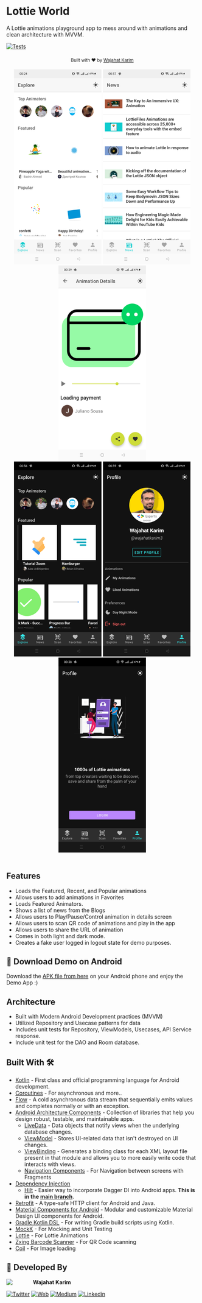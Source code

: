 # Lottie World
A Lottie animations playground app to mess around with animations and clean architecture with MVVM.

[![Tests](https://github.com/wajahatkarim3/LottieWorld/actions/workflows/unit_tests.yml/badge.svg)](https://github.com/wajahatkarim3/LottieWorld/actions/workflows/unit_tests.yml)

<div align="center">
  <sub>Built with ❤︎ by
  <a href="https://twitter.com/WajahatKarim">Wajahat Karim</a>
</div>
<br/>

<div align="center">
  <img src="/art/Explore-Light.png" width="230px" />  <img src="/art/News-Light.png" width="230px" />  <img src="/art/Animation-Light.png" width="230px" /> <br>
  <img src="/art/Explore-Dark.png" width="230px" />  <img src="/art/Profile-Dark.png" width="230px" />  <img src="/art/Login-Dark.png" width="230px" /> <br>
</div>

<br/>

## Features
* Loads the Featured, Recent, and Popular animations
* Allows users to add animations in Favorites
* Loads Featured Animators.
* Shows a list of news from the Blogs
* Allows users to Play/Pause/Control animation in details screen
* Allows users to scan QR code of animations and play in the app
* Allows users to share the URL of animation
* Comes in both light and dark mode.
* Creates a fake user logged in logout state for demo purposes.

## 📱 Download Demo on Android
Download the [APK file from here](https://github.com/wajahatkarim3/LottieWorld/blob/main/LottieWorld.apk?raw=true) on your Android phone and enjoy the Demo App :)

## Architecture
* Built with Modern Android Development practices (MVVM)
* Utilized Repository and Usecase patterns for data
* Includes unit tests for Repository, ViewModels, Usecases, API Service response.
* Include unit test for the DAO and Room database.

## Built With 🛠
- [Kotlin](https://kotlinlang.org/) - First class and official programming language for Android development.
- [Coroutines](https://kotlinlang.org/docs/reference/coroutines-overview.html) - For asynchronous and more..
- [Flow](https://kotlin.github.io/kotlinx.coroutines/kotlinx-coroutines-core/kotlinx.coroutines.flow/-flow/) - A cold asynchronous data stream that sequentially emits values and completes normally or with an exception.
- [Android Architecture Components](https://developer.android.com/topic/libraries/architecture) - Collection of libraries that help you design robust, testable, and maintainable apps.
  - [LiveData](https://developer.android.com/topic/libraries/architecture/livedata) - Data objects that notify views when the underlying database changes.
  - [ViewModel](https://developer.android.com/topic/libraries/architecture/viewmodel) - Stores UI-related data that isn't destroyed on UI changes.
  - [ViewBinding](https://developer.android.com/topic/libraries/view-binding) - Generates a binding class for each XML layout file present in that module and allows you to more easily write code that interacts with views.
  - [Navigation Components](https://developer.android.com/guide/navigation/navigation-getting-started) - For Navigation between screens with Fragments
- [Dependency Injection](https://developer.android.com/training/dependency-injection)
  - [Hilt](https://dagger.dev/hilt) - Easier way to incorporate Dagger DI into Android apps. **This is in the [main branch](https://github.com/wajahatkarim3/Imagine)**.
- [Retrofit](https://square.github.io/retrofit/) - A type-safe HTTP client for Android and Java.
- [Material Components for Android](https://github.com/material-components/material-components-android) - Modular and customizable Material Design UI components for Android.
- [Gradle Kotlin DSL](https://docs.gradle.org/current/userguide/kotlin_dsl.html) - For writing Gradle build scripts using Kotlin.
- [MockK](https://mockk.io) - For Mocking and Unit Testing
- [Lottie](https://airbnb.design/lottie/) - For Lottie Animations
- [Zxing Barcode Scanner](https://github.com/dm77/barcodescanner) - For QR Code scanning
- [Coil](https://coil-kt.github.io/coil/) - For Image loading

## 👨 Developed By

<a href="https://twitter.com/WajahatKarim" target="_blank">
  <img src="https://avatars1.githubusercontent.com/u/8867121?s=460&v=4" width="70" align="left">
</a>

**Wajahat Karim**

[![Twitter](https://img.shields.io/badge/-twitter-grey?logo=twitter)](https://twitter.com/WajahatKarim)
[![Web](https://img.shields.io/badge/-web-grey?logo=appveyor)](https://wajahatkarim.com/)
[![Medium](https://img.shields.io/badge/-medium-grey?logo=medium)](https://medium.com/@wajahatkarim3)
[![Linkedin](https://img.shields.io/badge/-linkedin-grey?logo=linkedin)](https://www.linkedin.com/in/wajahatkarim/)